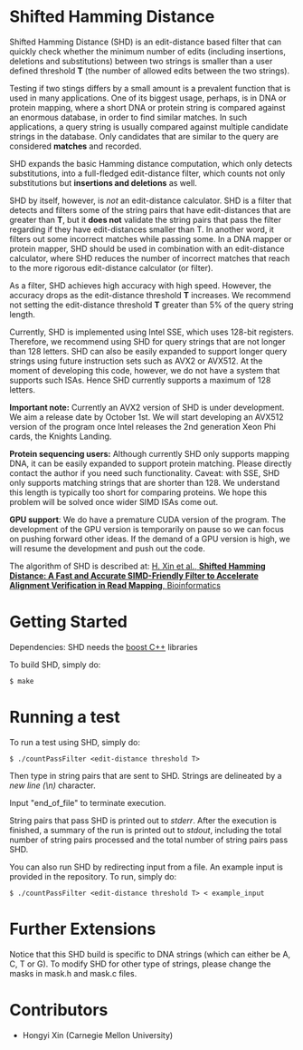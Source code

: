 # Shifted Hamming Distance

Shifted Hamming Distance (SHD) is an edit-distance based filter that can quickly check whether the
minimum number of edits (including insertions, deletions and substitutions) between two strings is
smaller than a user defined threshold **T** (the number of allowed edits between the two strings).

Testing if two stings differs by a small amount is a prevalent function that is used in many
applications. One of its biggest usage, perhaps, is in DNA or protein mapping, where a short
DNA or protein string is compared against an enormous database, in order to find similar matches. In
such applications, a query string is usually compared against multiple candidate strings in the
database. Only candidates that are similar to the query are considered **matches** and recorded.

SHD expands the basic Hamming distance computation, which only detects substitutions, into a
full-fledged edit-distance filter, which counts not only substitutions but **insertions and
deletions** as well.

SHD by itself, however, is *not* an edit-distance calculator. SHD is a filter that detects and
filters some of the string pairs that have edit-distances that are greater than **T**, but it **does
not** validate the string pairs that pass the filter regarding if they have edit-distances smaller
than T. In another word, it filters out some incorrect matches while passing some. In a DNA mapper
or protein mapper, SHD should be used in combination with an edit-distance calculator, where SHD
reduces the number of incorrect matches that reach to the more rigorous edit-distance calculator (or
filter).

As a filter, SHD achieves high accuracy with high speed. However, the accuracy drops as the
edit-distance threshold **T** increases. We recommend not setting the edit-distance threshold **T**
greater than 5% of the query string length.

Currently, SHD is implemented using Intel SSE, which uses 128-bit registers. Therefore, we recommend
using SHD for query strings that are not longer than 128 letters. SHD can also be easily expanded to
support longer query strings using future instruction sets such as AVX2 or AVX512. At the moment of
developing this code, however, we do not have a system that supports such ISAs. Hence SHD currently
supports a maximum of 128 letters.

**Important note:** Currently an AVX2 version of SHD is under development. We aim a release date by
October 1st. We will start developing an AVX512 version of the program once Intel releases the 2nd
generation Xeon Phi cards, the Knights Landing.

**Protein sequencing users:** Although currently SHD only supports mapping DNA, it can be easily
expanded to support protein matching. Please directly contact the author if you need such
functionality. Caveat: with SSE, SHD only supports matching strings that are shorter than 128. We
understand this length is typically too short for comparing proteins. We hope this problem will be
solved once wider SIMD ISAs come out.

**GPU support**: We do have a premature CUDA version of the program. The development of the GPU
version is temporarily on pause so we can focus on pushing forward other ideas. If the demand of a
GPU version is high, we will resume the development and push out the code.

The algorithm of SHD is described at: [ H. Xin et al., **Shifted Hamming Distance: A Fast and
Accurate SIMD-Friendly Filter to Accelerate Alignment Verification in Read Mapping**, Bioinformatics
](http://bioinformatics.oxfordjournals.org/content/early/2015/01/10/bioinformatics.btu856.abstract)

# Getting Started

Dependencies:
	SHD needs the [boost C++](https://www.boost.org/) libraries

To build SHD, simply do:

	$ make

# Running a test

To run a test using SHD, simply do:

	$ ./countPassFilter <edit-distance threshold T>

Then type in string pairs that are sent to SHD. Strings are delineated by a *new line (\n)*
character.

Input "end_of_file" to terminate execution.

String pairs that pass SHD is printed out to *stderr*. After the execution is finished, a summary
of the run is printed out to *stdout*, including the total number of string pairs processed and the
total number of string pairs pass SHD.

You can also run SHD by redirecting input from a file. An example input is provided in the
repository. To run, simply do:

	$ ./countPassFilter <edit-distance threshold T> < example_input

# Further Extensions 
	
Notice that this SHD build is specific to DNA strings (which can either be A, C, T or G). To modify
SHD for other type of strings, please change the masks in mask.h and mask.c files.

# Contributors

- Hongyi Xin (Carnegie Mellon University)
